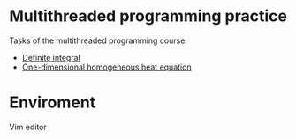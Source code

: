 # Multithreaded programming practice
Tasks of the multithreaded programming course

* [Definite integral](https://github.com/EjenY-Poltavchiny/Multithreaded-programming-practice/tree/main/Definite%20integral)
* [One-dimensional homogeneous heat equation](https://github.com/EjenY-Poltavchiny/Multithreaded-programming-practice/tree/main/One-dimensional%20homogeneous%20heat%20equation)

# Enviroment

Vim editor 
